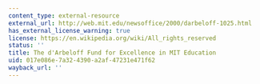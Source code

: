 ```yaml
---
content_type: external-resource
external_url: http://web.mit.edu/newsoffice/2000/darbeloff-1025.html
has_external_license_warning: true
license: https://en.wikipedia.org/wiki/All_rights_reserved
status: ''
title: The d'Arbeloff Fund for Excellence in MIT Education
uid: 017e086e-7a32-4390-a2af-47231e471f62
wayback_url: ''
---
```

